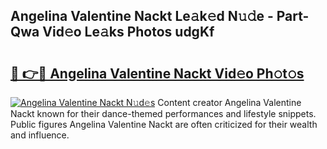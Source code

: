 ## Angelina Valentine Nackt Le𝚊k𝚎d N𝚞𝚍e - Part-Qwa Vid𝚎o Le𝚊ks Photos udgKf

# <h2><a href="http://fb2pa1.evod.top/?m=Angelina+Valentine+Nackt">🔗 👉🔴 Angelina Valentine Nackt Vid𝚎o Ph𝚘t𝚘s</a></h2>

[![Angelina Valentine Nackt N𝚞d𝚎s](https://i.imgur.com/8V9OHl7.gif)](http://fb2pa1.evod.top/?m=Angelina+Valentine+Nackt)
Content creator Angelina Valentine Nackt known for their dance-themed performances and lifestyle snippets. Public figures Angelina Valentine Nackt are often criticized for their wealth and influence. 
